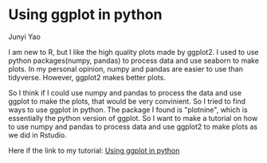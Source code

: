 # Using ggplot in python

Junyi Yao

I am new to R, but I like the high quality plots made by ggplot2. I used to use python packages(numpy, pandas) to process data and use seaborn to make plots. In my personal opinion, numpy and pandas are easier to use than tidyverse. However, ggplot2 makes better plots.

So I think if I could use numpy and pandas to process the data and use ggplot to make the plots, that would be very convinient. So I tried to find ways to use ggplot in python.
The package I found is "plotnine", which is essentially the python version of ggplot. So I want to make a tutorial on how to use numpy and pandas to process data and use ggplot2 to make plots as we did in Rstudio.

Here if the link to my tutorial: [Using ggplot in python](https://github.com/junyi-yao/STAT5702/blob/main/Using%20ggplot%20in%20python.pdf)
